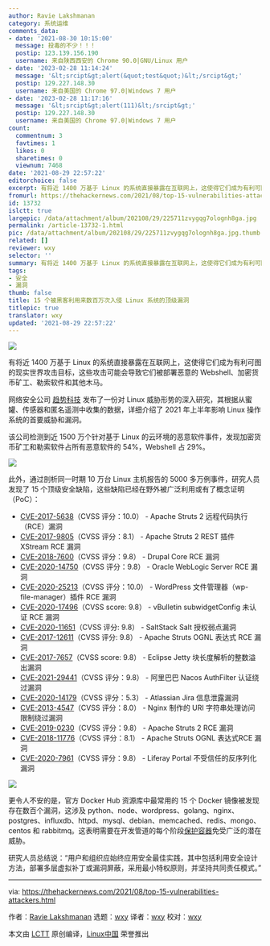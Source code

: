 ```yaml
---
author: Ravie Lakshmanan
category: 系统运维
comments_data:
- date: '2021-08-30 10:15:00'
  message: 投毒的不少！！！
  postip: 123.139.156.190
  username: 来自陕西西安的 Chrome 90.0|GNU/Linux 用户
- date: '2023-02-28 11:14:24'
  message: '&lt;srcipt&gt;alert(&quot;test&quot;)&lt;/srcipt&gt;'
  postip: 129.227.148.30
  username: 来自美国的 Chrome 97.0|Windows 7 用户
- date: '2023-02-28 11:17:16'
  message: '&lt;srcipt&gt;alert(111)&lt;/srcipt&gt;'
  postip: 129.227.148.30
  username: 来自美国的 Chrome 97.0|Windows 7 用户
count:
  commentnum: 3
  favtimes: 1
  likes: 0
  sharetimes: 0
  viewnum: 7468
date: '2021-08-29 22:57:22'
editorchoice: false
excerpt: 有将近 1400 万基于 Linux 的系统直接暴露在互联网上，这使得它们成为有利可图的现实世界攻击目标
fromurl: https://thehackernews.com/2021/08/top-15-vulnerabilities-attackers.html
id: 13732
islctt: true
largepic: /data/attachment/album/202108/29/225711zvygqg7olognh8ga.jpg
permalink: /article-13732-1.html
pic: /data/attachment/album/202108/29/225711zvygqg7olognh8ga.jpg.thumb.jpg
related: []
reviewer: wxy
selector: ''
summary: 有将近 1400 万基于 Linux 的系统直接暴露在互联网上，这使得它们成为有利可图的现实世界攻击目标
tags:
- 安全
- 漏洞
thumb: false
title: 15 个被黑客利用来数百万次入侵 Linux 系统的顶级漏洞
titlepic: true
translator: wxy
updated: '2021-08-29 22:57:22'
---
```


![](/data/attachment/album/202108/29/225711zvygqg7olognh8ga.jpg)


有将近 1400 万基于 Linux 的系统直接暴露在互联网上，这使得它们成为有利可图的现实世界攻击目标，这些攻击可能会导致它们被部署恶意的 Webshell、加密货币矿工、勒索软件和其他木马。


网络安全公司 [趋势科技](https://www.trendmicro.com/vinfo/us/security/news/cybercrime-and-digital-threats/linux-threat-report-2021-1h-linux-threats-in-the-cloud-and-security-recommendations) 发布了一份对 Linux 威胁形势的深入研究，其根据从蜜罐、传感器和匿名遥测中收集的数据，详细介绍了 2021 年上半年影响 Linux 操作系统的首要威胁和漏洞。


该公司检测到近 1500 万个针对基于 Linux 的云环境的恶意软件事件，发现加密货币矿工和勒索软件占所有恶意软件的 54%，Webshell 占 29%。


 


![](/data/attachment/album/202108/29/225723flbwv7t22rtc7e2r.jpg)


 


此外，通过剖析同一时期 10 万台 Linux 主机报告的 5000 多万例事件，研究人员发现了 15 个顶级安全缺陷，这些缺陷已经在野外被广泛利用或有了概念证明（PoC）：


* [CVE-2017-5638](https://nvd.nist.gov/vuln/detail/CVE-2017-5638)（CVSS 评分：10.0） - Apache Struts 2 远程代码执行（RCE）漏洞
* [CVE-2017-9805](https://nvd.nist.gov/vuln/detail/CVE-2017-9805)（CVSS 评分：8.1） - Apache Struts 2 REST 插件 XStream RCE 漏洞
* [CVE-2018-7600](https://nvd.nist.gov/vuln/detail/CVE-2018-7600)（CVSS 评分：9.8） - Drupal Core RCE 漏洞
* [CVE-2020-14750](https://nvd.nist.gov/vuln/detail/CVE-2020-14750)（CVSS 评分：9.8） - Oracle WebLogic Server RCE 漏洞
* [CVE-2020-25213](https://nvd.nist.gov/vuln/detail/CVE-2020-25213)（CVSS 评分：10.0） - WordPress 文件管理器（wp-file-manager）插件 RCE 漏洞
* [CVE-2020-17496](https://nvd.nist.gov/vuln/detail/CVE-2020-17496)（CVSS score: 9.8） - vBulletin subwidgetConfig 未认证 RCE 漏洞
* [CVE-2020-11651](https://nvd.nist.gov/vuln/detail/CVE-2020-11651)（CVSS 评分: 9.8） - SaltStack Salt 授权弱点漏洞
* [CVE-2017-12611](https://nvd.nist.gov/vuln/detail/CVE-2017-12611)（CVSS 评分: 9.8） - Apache Struts OGNL 表达式 RCE 漏洞
* [CVE-2017-7657](https://nvd.nist.gov/vuln/detail/CVE-2017-7657)（CVSS score: 9.8） - Eclipse Jetty 块长度解析的整数溢出漏洞
* [CVE-2021-29441](https://nvd.nist.gov/vuln/detail/CVE-2021-29441)（CVSS 评分：9.8） - 阿里巴巴 Nacos AuthFilter 认证绕过漏洞
* [CVE-2020-14179](https://nvd.nist.gov/vuln/detail/CVE-2020-14179)（CVSS 评分：5.3） - Atlassian Jira 信息泄露漏洞
* [CVE-2013-4547](https://nvd.nist.gov/vuln/detail/CVE-2013-4547)（CVSS 评分：8.0） - Nginx 制作的 URI 字符串处理访问限制绕过漏洞
* [CVE-2019-0230](https://nvd.nist.gov/vuln/detail/CVE-2019-0230)（CVSS 评分：9.8） - Apache Struts 2 RCE 漏洞
* [CVE-2018-11776](https://nvd.nist.gov/vuln/detail/CVE-2018-11776)（CVSS 评分：8.1） - Apache Struts OGNL 表达式RCE 漏洞
* [CVE-2020-7961](https://nvd.nist.gov/vuln/detail/CVE-2020-7961)（CVSS 评分：9.8） - Liferay Portal 不受信任的反序列化漏洞


 


![](/data/attachment/album/202108/29/225723mw7fdpssftszptsi.jpg)


 


更令人不安的是，官方 Docker Hub 资源库中最常用的 15 个 Docker 镜像被发现存在数百个漏洞，这涉及 python、node、wordpress、golang、nginx、postgres、influxdb、httpd、mysql、debian、memcached、redis、mongo、centos 和 rabbitmq。这表明需要在开发管道的每个阶段[保护容器](https://www.trendmicro.com/vinfo/us/security/news/security-technology/container-security-examining-potential-threats-to-the-container-environment)免受广泛的潜在威胁。


研究人员总结说：“用户和组织应始终应用安全最佳实践，其中包括利用安全设计方法，部署多层虚拟补丁或漏洞屏蔽，采用最小特权原则，并坚持共同责任模式。”




---


via: <https://thehackernews.com/2021/08/top-15-vulnerabilities-attackers.html> 


作者：[Ravie Lakshmanan](https://thehackernews.com/p/authors.html) 选题：[wxy](https://github.com/wxy) 译者：[wxy](https://github.com/wxy) 校对：[wxy](https://github.com/wxy)


本文由 [LCTT](https://github.com/LCTT/TranslateProject) 原创编译，[Linux中国](/article-13730-1.html) 荣誉推出